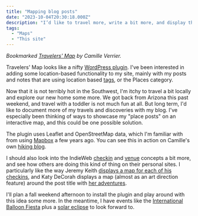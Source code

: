 ```yaml
---
title: "Mapping blog posts"
date: "2023-10-04T20:30:18.000Z"
description: "I’d like to travel more, write a bit more, and display those geolocated blog posts on an interactive map."
tags: 
  - "Maps"
  - "This site"
---
```


_Bookmarked [Travelers' Map](https://wordpress.org/plugins/travelers-map/) by Camille Verrier._

Travelers' Map looks like a nifty [WordPress plugin](https://wordpress.org/plugins/travelers-map/). I've been interested in adding some location-based functionality to my site, mainly with my posts and notes that are using location based [tags](/tags/), or the Places category.

Now that it is not terribly hot in the Southwest, I'm itchy to travel a bit locally and explore our new home some more. We got back from Arizona this past weekend, and travel with a toddler is not much fun at all. But long term, I'd like to document more of my travels and discoveries with my blog. I've especially been thinking of ways to showcase my "place posts" on an interactive map, and this could be one possible solution.

The plugin uses Leaflet and OpenStreetMap data, which I'm familiar with from using [Mapbox](https://www.mapbox.com/) a few years ago. You can see this in action on Camille's own [hiking blog](https://camilles-travels.com/la-carte/).

I should also look into the IndieWeb [checkin](https://indieweb.org/checkin) and [venue](https://indieweb.org/venue) concepts a bit more, and see how others are doing this kind of thing on their personal sites. I particularly like the way Jeremy Keith [displays a map for each of his checkins](https://adactio.com/notes/checkins), and Katy DeCorah displays a map (almost as an art direction feature) around the post title with [her adventures](https://katydecorah.com/adventures/).

I'll plan a fall weekend afternoon to install the plugin and play around with this idea some more. In the meantime, I have events like the [International Balloon Fiesta](https://balloonfiesta.com/) plus a [solar eclipse](https://science.nasa.gov/eclipses/future-eclipses/eclipse-2023/) to look forward to.
